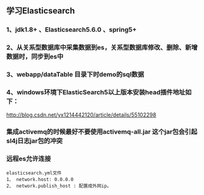 ## 学习Elasticsearch
### 1、jdk1.8+  、Elasticsearch5.6.0 、spring5+
### 2、从关系型数据库中采集数据到es，关系型数据库修改、删除、新增数据时，同步到es中

### 3、webapp/dataTable 目录下时demo的sql数据
### 4、windows环境下ElasticSearch5以上版本安装head插件地址如下：
http://blog.csdn.net/yx1214442120/article/details/55102298

### 集成activemq的时候最好不要使用activemq-all.jar  这个jar包会引起sl4j日志jar包的冲突

### 远程es允许连接
	elasticsearch.yml文件
	1、 network.host: 0.0.0.0
	2、 network.publish_host : 配置成外网ip。